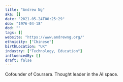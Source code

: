 ```yaml
---
title: "Andrew Ng"
aka: []
date: "2021-05-24T00:25:29"
dob: "1976-04-18"
dod: ""
tags: []
website: "https://www.andrewng.org/"
ethnicity: ["Chinese"]
birthLocation: "UK"
industry: ["Technology, Education"]
influencedBy: []
draft: false
---
```


Cofounder of Coursera. Thought leader in the AI space.
